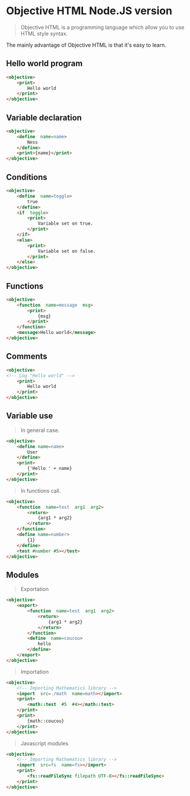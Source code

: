 
# Objective HTML Node.JS version

> Objective HTML is a programming language which allow you to use HTML style syntax.

The mainly advantage of Objective HTML is that it's easy to learn.

  

## Hello world program

```html
<objective>
	<print>
		Hello world
	</print>
</objective>
```

  

## Variable declaration

  

```html
<objective>
	<define  name=name>
		Ness
	</define>
	<print>{name}</print>
</objective>
```

  

## Conditions

  

```html
<objective>
	<define  name=toggle>
		true
	</define>
	<if  toggle>
		<print>
			Variable set on true.
		</print>
	</if>
	<else>
		<print>
			Variable set on false.
		</print>
	</else>
</objective>
```

  

## Functions

  

```html
<objective>
	<function  name=message  msg>
		<print>
			{msg}
		</print>
	</function>
	<message>Hello world</message>
</objective>
```

  

## Comments

  

```html
<objective>
<!-- Log "Hello world" -->
	<print>
		Hello world
	</print>
</objective>
```

## Variable use

 > In general case.
```html
<objective>
	<define name=name>
		User
	</define>
	<print>
		{'Hello ' + name}
	</print>
</objective>
```

> In functions call.
```html
<objective>
	<function  name=test  arg1  arg2>
		<return>
			{arg1 * arg2}
		</return>
	</function>
	<define name=number>
		{1}
	</define>
	<test #number #5></test>
</objective>
```

## Modules

> Exportation

```html
<objective>
	<export>
		<function  name=test  arg1  arg2>
			<return>
				{arg1 * arg2}
			</return>
		</function>
		<define  name=coucou>
			hello
		</define>
	</export>
</objective>
```

> Importation
```html
<objective>
	<!-- Importing Mathematics library -->
	<import  src=./math  name=math></import>
	<print>
		<math::test  #5  #4></math::test>
	</print>
	<print>
		{math::coucou}
	</print>
</objective>
```

> Javascript modules
```html
<objective>
	<!-- Importing Mathematics library -->
	<import  src=fs  name=fs></import>
	<print>
		<fs::readFileSync filepath UTF-8></fs::readFileSync>
	</print>
</objective>
```